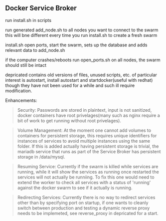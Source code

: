 ## Docker Service Broker

run install.sh in scripts

run generated add_node.sh to all nodes you want to connect to the swarm
this will bne different every time you run install.sh to create a fresh swarm

install.sh open ports, start the swarm, sets up the database and adds relevant data to add_node.sh

if the computer crashes/reboots run open_ports.sh on all nodes, the swarm should still be intact


depricated contains old versions of files, unused scripts, etc. of particular interest is autostart, install autostart and startdocker(useful with redhat) though they have not been used for a while and such ill require modification.


Enhancements:

>Security: Passwords are stored in plaintext, input is not sanitized, docker containers have root privelages(many such as nginx require a bit of work to get running without root privelages).

>Volume Management: At the moment one cannot add volumes to containers for persistent storage, this requires unique identifiers for instances of services to avoid multiple instances using the same folder. If this is added actually having persistent storage is trivial, the mariadb service that runs as part of the Service Broker has persistent storage in /data/mysql.

>Resuming Service: Currently if the swarm is killed while services are running, while it will show the services as running once restarted the services will not actually be runniing. To fix this one would need to extend the worker to check all services with a status of 'running' against the docker swarm to see if it actually is running.

>Redirecting Services: Currently there is no way to redirect services other than by specifying port on startup, if one wants to cleanly switch between production and testing a dynamic reverse proxy needs to be implemeted, see reverse_proxy in depricated for a start.
